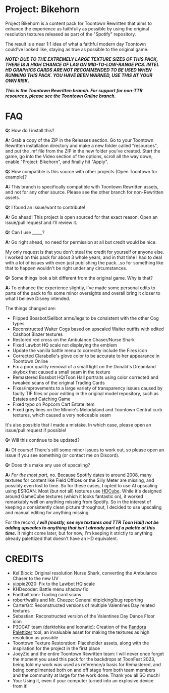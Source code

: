 # Project: Bikehorn

Project Bikehorn is a content pack for Toontown Rewritten that aims to enhance the experience as faithfully as possible by using the original resolution textures released as part of the "Spotify" repository.

The result is a near 1:1 idea of what a faithful modern day Toontown could've looked like, staying as true as possible to the original game.

***NOTE: DUE TO THE EXTREMELY LARGE TEXTURE SIZES OF THIS PACK, THERE IS A HIGH CHANCE OF LAG ON MID-TO-LOW-RANGE PCS. INTEL HD GRAPHICS CARDS ARE NOT RECOMMENDED TO BE USED WHEN RUNNING THIS PACK. YOU HAVE BEEN WARNED, USE THIS AT YOUR OWN RISK.***

***This is the Toontown Rewritten branch. For support for non-TTR resources, please see the Toontown Online branch.***

# FAQ

**Q:** How do I install this?

**A:** Grab a copy of the ZIP in the Releases section. Go to your Toontown Rewritten installation directory and make a new folder called "resources", and put the .mf file from the ZIP in the new folder you've created. Start the game, go into the Video section of the options, scroll all the way down, enable "Project: Bikehorn", and finally hit "Apply".

**Q:** How compatible is this source with other projects (Open Toontown for example)?

**A:** This branch is specifically compatible with Toontown Rewritten assets, and not for any other source. Please see the other branch for non-Rewritten assets.

**Q:** I found an issue/want to contribute!

**A:** Go ahead! This project is open sourced for that exact reason. Open an issue/pull request and I'll review it.

**Q:** Can I use _____?

**A:** Go right ahead, no need for permission at all but credit would be nice.

My only request is that you don't steal the credit for yourself or anyone else. I worked on this pack for about 3 whole years, and in that time I had to deal with a lot of issues with even just publishing the pack...so for something like that to happen wouldn't be right under any circumstances.

**Q:** Some things look a bit different from the original game. Why is that?

**A:** To enhance the experience slightly, I've made some personal edits to parts of the pack to fix some minor oversights and overall bring it closer to what I believe Disney intended.

The things changed are:

* Flipped Bossbot/Sellbot arms/legs to be consistent with the other Cog types
* Reconstructed Waiter Cogs based on upscaled Waiter outfits with edited Cashbot Blazer textures
* Restored red cross on the Ambulance Chaser/Nurse Shark
* Fixed Lawbot HQ scale not displaying the emblem
* Update the vanilla battle menu to correctly include the Fires icon
* Corrected Clarabelle's glove color to be accurate to her appearance in Toontown Online
* Fix a poor quality removal of a small light on the Donald's Dreamland skybox that caused a small seam in the texture
* Remastered Bossbot HQ/Toon Hall portraits using color corrected and tweaked scans of the original Trading Cards
* Fixes/improvements to a large variety of transparency issues caused by faulty TIF files or poor editing in the original model repository, such as Estates and Catching Game
* Fixed typo on Popcorn Cart Estate item
* Fixed grey lines on the Minnie's Melodyland and Toontown Central curb textures, which caused a very noticeable seam

It's also possible that I made a mistake. In which case, please open an issue/pull request if possible!

**Q:** Will this continue to be updated?

**A:** Of course! There's still some minor issues to work out, so please open an issue if you see something (or contact me on Discord).

**Q:** Does this make any use of upscaling?

**A:** *For the most part,* no. Because Spotify dates to around 2008, many textures for content like Field Offices or the Silly Meter are missing, and possibly even lost to time. So for these cases, I opted to use AI upscaling using ESRGAN. Most (but not all) textures use [HDCube](https://github.com/Venomalia/HDcube). While it's designed around GameCube textures (which it looks fantastic on), it worked remarkably well on anything missing from Spotify. So in the interest of keeping a consistently clean picture throughout, I decided to use upscaling and manual editing for anything missing.

For the record, ***I will (mostly, see eye textures and TTR Toon Hall) not be adding upscales to anything that isn't already part of a palette at this time.*** It might come later, but for now, I'm keeping it strictly to anything already palettized that doesn't have an HD equivalent.

# CREDITS

* Kel'Block: Original resolution Nurse Shark, converting the Ambulance Chaser to the new UV
* yippie2020: Fix to the Lawbot HQ scale
* KHDecoder: Battle menu shadow fix
* Footballtoon: Trading card scans
* robertfwallis and Mr. Cheeze: General nitpicking/bug reporting
* CarterG4: Reconstructed versions of multiple Valentines Day related textures
* Sebastian: Reconstructed version of the Valentines Day Dance Floor icon
* P3DCAT team (darktohka and loonatic): Creation of the [Pandora Palettizer](https://github.com/P3DCAT/PandoraPalettizer) tool, an invaluable asset for making the textures as high resolution as possible
* Toontown Texture Restoration: Placeholder assets, along with the inspiration for the project in the first place
* JoeyZio and the entire Toontown Rewritten team: I will never once forget the moment you used this pack for the backdrops at ToonFest 2023, being told my work was used as reference/a basis for Remastered, and being complimented both on and off stage from both team members and the community at large for the work done. Thank you all SO much!
* You: Using it, even if your computer turned into an explosive device from it!